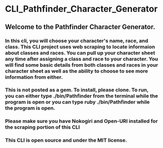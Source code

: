 # CLI_Pathfinder_Character_Generator

## Welcome to the Pathfinder Character Generator.

### In this cli, you will choose your character's name, race, and class. This CLI project uses web scraping to locate informaion about classes and races. You can pull up your character sheet any time after assigning a class and race to your character. You will find some basic details from both classes and races in your character sheet as well as the ability to choose to see more information from either.

### This is not posted as a gem. To install, please clone. To run, you can either type ./bin/Pathfinder from the terminal while the program is open or you can type ruby ./bin/Pathfinder while the program is open.

### Please make sure you have Nokogiri and Open-URI installed for the scraping portion of this CLI

### This CLI is open source and under the MIT license.

